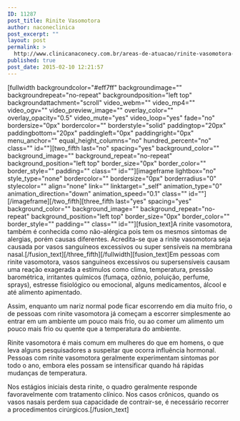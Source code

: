 ```yaml
---
ID: 11287
post_title: Rinite Vasomotora
author: naconeclinica
post_excerpt: ""
layout: post
permalink: >
  http://www.clinicanaconecy.com.br/areas-de-atuacao/rinite-vasomotora-2/
published: true
post_date: 2015-02-10 12:21:57
---
```

[fullwidth backgroundcolor="#eff7ff" backgroundimage="" backgroundrepeat="no-repeat" backgroundposition="left top" backgroundattachment="scroll" video_webm="" video_mp4="" video_ogv="" video_preview_image="" overlay_color="" overlay_opacity="0.5" video_mute="yes" video_loop="yes" fade="no" bordersize="0px" bordercolor="" borderstyle="solid" paddingtop="20px" paddingbottom="20px" paddingleft="0px" paddingright="0px" menu_anchor="" equal_height_columns="no" hundred_percent="no" class="" id=""][two_fifth last="no" spacing="yes" background_color="" background_image="" background_repeat="no-repeat" background_position="left top" border_size="0px" border_color="" border_style="" padding="" class="" id=""][imageframe lightbox="no" style_type="none" bordercolor="" bordersize="0px" borderradius="0" stylecolor="" align="none" link="" linktarget="_self" animation_type="0" animation_direction="down" animation_speed="0.1" class="" id=""] <img alt="" src="http://www.clinicanaconecy.com.br/wp-content/uploads/2015/02/vasomotora.jpg" />[/imageframe][/two_fifth][three_fifth last="yes" spacing="yes" background_color="" background_image="" background_repeat="no-repeat" background_position="left top" border_size="0px" border_color="" border_style="" padding="" class="" id=""][fusion_text]A rinite vasomotora, também é conhecida como não-alérgica pois tem os mesmos sintomas de alergias, porém causas diferentes. Acredita-se que a rinite vasomotora seja causada por vasos sanguíneos excessivos ou super sensíveis na membrana nasal.[/fusion_text][/three_fifth][/fullwidth][fusion_text]Em pessoas com rinite vasomotora, vasos sanguíneos excessivos ou supersensíveis causam uma reação exagerada a estímulos como clima, temperatura, pressão barométrica, irritantes químicos (fumaça, ozônio, poluição, perfume, sprays), estresse fisiológico ou emocional, alguns medicamentos, álcool e até alimento apimentado.

Assim, enquanto um nariz normal pode ficar escorrendo em dia muito frio, o de pessoas com rinite vasomotora já começam a escorrer simplesmente ao entrar em um ambiente um pouco mais frio, ou ao comer um alimento um pouco mais frio ou quente que a temperatura do ambiente.

Rinite vasomotora é mais comum em mulheres do que em homens, o que leva alguns pesquisadores a suspeitar que ocorra influência hormonal. Pessoas com rinite vasomotora geralmente experimentam sintomas por todo o ano, embora eles possam se intensificar quando há rápidas mudanças de temperatura.

Nos estágios iniciais desta rinite, o quadro geralmente responde favoravelmente com tratamento clínico. Nos casos crônicos, quando os vasos nasais perdem sua capacidade de contrair-se, é necessário recorrer a procedimentos cirúrgicos.[/fusion_text]